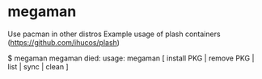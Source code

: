 # megaman
Use pacman in other distros
Example usage of plash containers (https://github.com/ihucos/plash)

$ megaman
megaman died: usage: megaman [ install PKG | remove PKG | list | sync | clean ]
